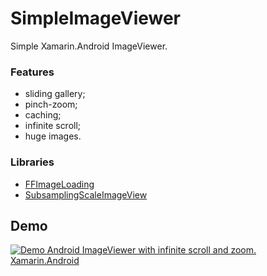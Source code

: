# SimpleImageViewer
Simple Xamarin.Android ImageViewer.

### Features
- sliding gallery;
- pinch-zoom;
- caching;
- infinite scroll;
- huge images.

### Libraries
- [FFImageLoading](https://github.com/luberda-molinet/FFImageLoading)
- [SubsamplingScaleImageView](https://github.com/Softeq/SubsamplingScaleImageView-xamarin-android)

## Demo

[![Demo Android ImageViewer with infinite scroll and zoom. Xamarin.Android](https://img.youtube.com/vi/5iro3Yw-WIY/0.jpg)](https://www.youtube.com/watch?v=5iro3Yw-WIY)
